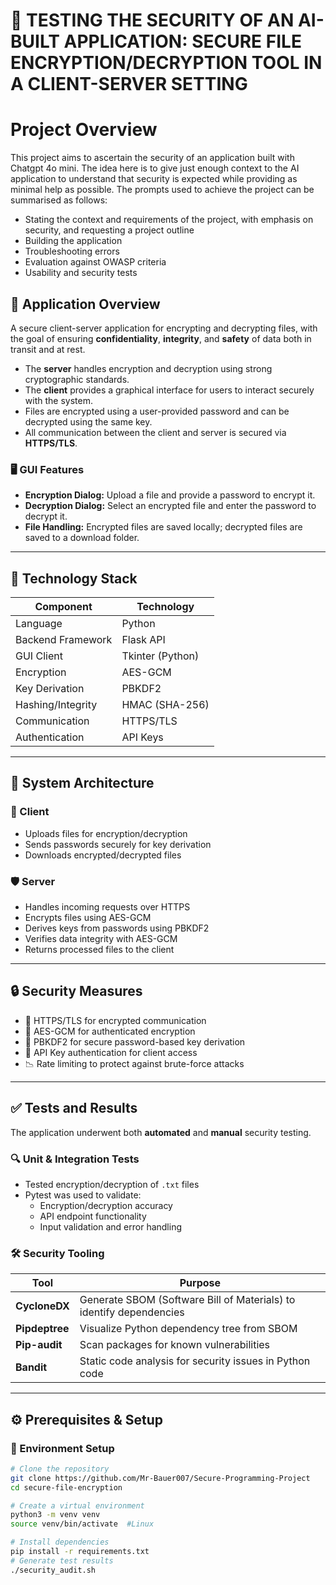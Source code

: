 # 🔐 TESTING THE SECURITY OF AN AI-BUILT APPLICATION: SECURE FILE ENCRYPTION/DECRYPTION TOOL IN A CLIENT-SERVER SETTING

# Project Overview

This project aims to ascertain the security of an application built with Chatgpt 4o mini. The idea here is to give just enough context to the AI application to understand that security is expected while providing as minimal help as possible. The prompts used to achieve the project can be summarised as follows:
- Stating the context and requirements of the project, with emphasis on security, and requesting a project outline
- Building the application
- Troubleshooting errors
- Evaluation against OWASP criteria
- Usability and security tests

## 📝 Application Overview

A secure client-server application for encrypting and decrypting files, with the goal of ensuring **confidentiality**, **integrity**, and **safety** of data both in transit and at rest.

- The **server** handles encryption and decryption using strong cryptographic standards.
- The **client** provides a graphical interface for users to interact securely with the system.
- Files are encrypted using a user-provided password and can be decrypted using the same key.
- All communication between the client and server is secured via **HTTPS/TLS**.

### 🖥️ GUI Features
- **Encryption Dialog:** Upload a file and provide a password to encrypt it.
- **Decryption Dialog:** Select an encrypted file and enter the password to decrypt it.
- **File Handling:** Encrypted files are saved locally; decrypted files are saved to a download folder.

---

## 🧱 Technology Stack

| Component           | Technology     |
|--------------------|----------------|
| Language            | Python         |
| Backend Framework   | Flask API      |
| GUI Client          | Tkinter (Python) |
| Encryption          | AES-GCM        |
| Key Derivation      | PBKDF2         |
| Hashing/Integrity   | HMAC (SHA-256) |
| Communication       | HTTPS/TLS      |
| Authentication      | API Keys       |

---

## 🧭 System Architecture

### 🔗 Client
- Uploads files for encryption/decryption
- Sends passwords securely for key derivation
- Downloads encrypted/decrypted files

### 🛡️ Server
- Handles incoming requests over HTTPS
- Encrypts files using AES-GCM
- Derives keys from passwords using PBKDF2
- Verifies data integrity with AES-GCM
- Returns processed files to the client

---

## 🔒 Security Measures

- 🔐 HTTPS/TLS for encrypted communication
- 🧪 AES-GCM for authenticated encryption
- 🧬 PBKDF2 for secure password-based key derivation
- 🔑 API Key authentication for client access
- 📉 Rate limiting to protect against brute-force attacks

---

## ✅ Tests and Results

The application underwent both **automated** and **manual** security testing.

### 🔍 Unit & Integration Tests
- Tested encryption/decryption of `.txt` files
- Pytest was used to validate:
  - Encryption/decryption accuracy
  - API endpoint functionality
  - Input validation and error handling

### 🛠️ Security Tooling
| Tool           | Purpose                                                                 |
|----------------|-------------------------------------------------------------------------|
| **CycloneDX**  | Generate SBOM (Software Bill of Materials) to identify dependencies     |
| **Pipdeptree** | Visualize Python dependency tree from SBOM                              |
| **Pip-audit**  | Scan packages for known vulnerabilities                                 |
| **Bandit**     | Static code analysis for security issues in Python code                |

---

## ⚙️ Prerequisites & Setup

### 🔧 Environment Setup

```bash
# Clone the repository
git clone https://github.com/Mr-Bauer007/Secure-Programming-Project
cd secure-file-encryption

# Create a virtual environment
python3 -m venv venv
source venv/bin/activate  #Linux

# Install dependencies
pip install -r requirements.txt
# Generate test results
./security_audit.sh
